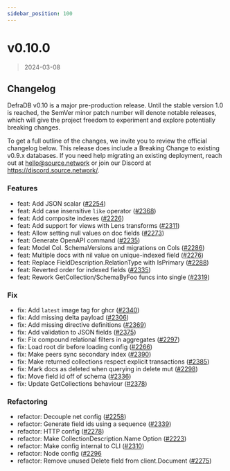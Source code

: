 ```yaml
---
sidebar_position: 100
---
```

# v0.10.0

> 2024-03-08

## Changelog
DefraDB v0.10 is a major pre-production release. Until the stable version 1.0 is reached, the SemVer minor patch number will denote notable releases, which will give the project freedom to experiment and explore potentially breaking changes.

To get a full outline of the changes, we invite you to review the official changelog below. This release does include a Breaking Change to existing v0.9.x databases. If you need help migrating an existing deployment, reach out at [hello@source.network](mailto:hello@source.network) or join our Discord at https://discord.source.network/.

### Features
* feat: Add JSON scalar ([#2254](https://github.com/sourcenetwork/defradb/issues/2254))
* feat: Add case insensitive `like` operator ([#2368](https://github.com/sourcenetwork/defradb/issues/2368))
* feat: Add composite indexes ([#2226](https://github.com/sourcenetwork/defradb/issues/2226))
* feat: Add support for views with Lens transforms ([#2311](https://github.com/sourcenetwork/defradb/issues/2311))
* feat: Allow setting null values on doc fields ([#2273](https://github.com/sourcenetwork/defradb/issues/2273))
* feat: Generate OpenAPI command ([#2235](https://github.com/sourcenetwork/defradb/issues/2235))
* feat: Model Col. SchemaVersions and migrations on Cols ([#2286](https://github.com/sourcenetwork/defradb/issues/2286))
* feat: Multiple docs with nil value on unique-indexed field ([#2276](https://github.com/sourcenetwork/defradb/issues/2276))
* feat: Replace FieldDescription.RelationType with IsPrimary ([#2288](https://github.com/sourcenetwork/defradb/issues/2288))
* feat: Reverted order for indexed fields ([#2335](https://github.com/sourcenetwork/defradb/issues/2335))
* feat: Rework GetCollection/SchemaByFoo funcs into single ([#2319](https://github.com/sourcenetwork/defradb/issues/2319))
### Fix
* fix: Add `latest` image tag for ghcr ([#2340](https://github.com/sourcenetwork/defradb/issues/2340))
* fix: Add missing delta payload ([#2306](https://github.com/sourcenetwork/defradb/issues/2306))
* fix: Add missing directive definitions ([#2369](https://github.com/sourcenetwork/defradb/issues/2369))
* fix: Add validation to JSON fields ([#2375](https://github.com/sourcenetwork/defradb/issues/2375))
* fix: Fix compound relational filters in aggregates ([#2297](https://github.com/sourcenetwork/defradb/issues/2297))
* fix: Load root dir before loading config ([#2266](https://github.com/sourcenetwork/defradb/issues/2266))
* fix: Make peers sync secondary index ([#2390](https://github.com/sourcenetwork/defradb/issues/2390))
* fix: Make returned collections respect explicit transactions ([#2385](https://github.com/sourcenetwork/defradb/issues/2385))
* fix: Mark docs as deleted when querying in delete mut ([#2298](https://github.com/sourcenetwork/defradb/issues/2298))
* fix: Move field id off of schema ([#2336](https://github.com/sourcenetwork/defradb/issues/2336))
* fix: Update GetCollections behaviour ([#2378](https://github.com/sourcenetwork/defradb/issues/2378))
### Refactoring
* refactor: Decouple net config ([#2258](https://github.com/sourcenetwork/defradb/issues/2258))
* refactor: Generate field ids using a sequence ([#2339](https://github.com/sourcenetwork/defradb/issues/2339))
* refactor: HTTP config ([#2278](https://github.com/sourcenetwork/defradb/issues/2278))
* refactor: Make CollectionDescription.Name Option ([#2223](https://github.com/sourcenetwork/defradb/issues/2223))
* refactor: Make config internal to CLI ([#2310](https://github.com/sourcenetwork/defradb/issues/2310))
* refactor: Node config ([#2296](https://github.com/sourcenetwork/defradb/issues/2296)
* refactor: Remove unused Delete field from client.Document ([#2275](https://github.com/sourcenetwork/defradb/issues/2275))

